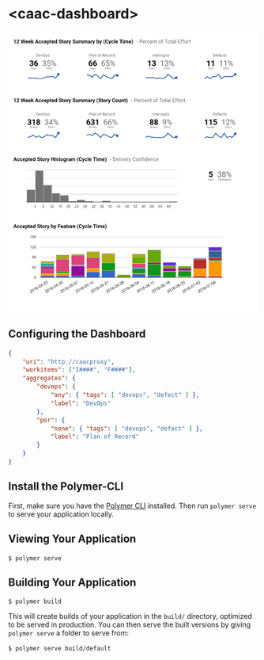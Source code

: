 # \<caac-dashboard\>

![Screenshot](images/caac_dashboard.png?raw=true "Dashboard Screenshot")

## Configuring the Dashboard

```json
{
    "uri": "http://caacproxy",
    "workitems": ["I####", "F####"],
    "aggregates": {
        "devops": {
            "any": { "tags": [ "devops", "defect" ] },
            "label": "DevOps"
        },
        "por": {
            "none": { "tags": [ "devops", "defect" ] },
            "label": "Plan of Record"
        }
    }
}
```

## Install the Polymer-CLI

First, make sure you have the [Polymer CLI](https://www.npmjs.com/package/polymer-cli) installed. Then run `polymer serve` to serve your application locally.

## Viewing Your Application

```
$ polymer serve
```

## Building Your Application

```
$ polymer build
```

This will create builds of your application in the `build/` directory, optimized to be served in production. You can then serve the built versions by giving `polymer serve` a folder to serve from:

```
$ polymer serve build/default
```
